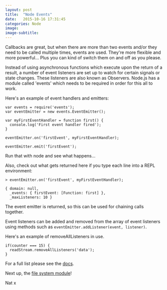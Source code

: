 ```yaml
---
layout: post
title:  "Node Events"
date:   2015-10-16 17:31:45
categories: Node
image:
image-subtitle:
---
```


Callbacks are great, but when there are more than two events and/or they need to be called multiple times, events are used. They're more flexible and more powerful... Plus you can kind of switch them on and off as you please.

Instead of using asynchronous functions which execute upon the return of a result, a number of event listeners are set up to watch for certain signals or state changes. These listeners are also known as Observers. Node.js has a module called 'events' which needs to be required in order for this all to work.

Here's an example of event handlers and emitters:

    var events = require('events');
    var eventEmitter = new events.EventEmitter();

    var myFirstEventHandler = function first() {
      console.log('First event handler fired');
    }

    eventEmitter.on('firstEvent', myFirstEventHandler);

    eventEmitter.emit('firstEvent');

Run that with node and see what happens...

Also, check out what gets returned here if you type each line into a REPL environment:

    > eventEmitter.on('firstEvent', myFirstEventHandler);

    { domain: null,
      _events: { firstEvent: [Function: first] },
      _maxListeners: 10 }

The event emitter is returned, so this can be used for chaining calls together.

Event listeners can be added and removed from the array of event listeners using methods such as ``eventEmitter.addListener(event, listener)``.

Here's an example of removeAllListeners in use.

    if(counter === 15) {
      readStream.removeAllListeners('data');
    }

For a full list please see the <a href="https://nodejs.org/api/events.html">docs</a>.

Next up, the <a href='../17/Node_fs.html'>file system module</a>!

Nat x
